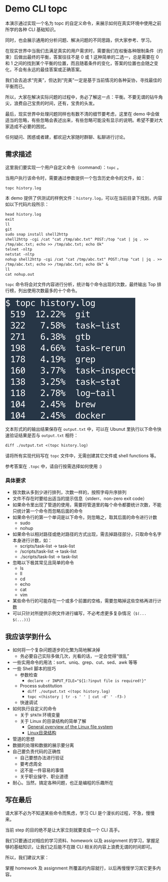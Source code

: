 # Demo CLI topc

本演示通过实现一个名为 topc 的自定义命令，来展示如何在真实环境中使用之前所学的各种 CLI 基础知识。

同时，也会展示通用的分析问题、解决问题的不同思路，供大家参考、学习。

在现实世界中当我们去满足真实的用户需求时，需要我们在权衡各种限制条件（约束）后做出最终的平衡，答案往往不是 0 或 1 这种简单的二选一，总是需要在 0 和 1 之间的找到某个平衡的位置，而且随着条件的变化，答案的位置也会随之变化，不会有永远的最佳答案或正确答案。

我们会去追求“完美”，但达到“完美”一定是基于当前情况的各种妥协，寻找最佳的平衡而已。

所以，大家在解决实际问题的过程中，务必了解这一点：平衡。不要无谓的钻牛角尖，浪费自己宝贵的时间，还有，宝贵的头发。

最后，现实世界中处理问题同样也有数不清的细节要考虑，这里在 demo 中会做适当的忽略，有些忽略会表述出来，有些忽略可能没有显示的说明。希望不要对大家造成不必要的困扰。

任何疑问、困惑或者建，都欢迎大家随时群聊、私聊进行讨论。

## 需求描述

这里我们要实现一个用户自定义命令（command）：`topc` 。

当用户执行该命令时，需要通过参数提供一个包含历史命令的文件，如：

```shell
topc history.log
```

本 demo 提供了供测试的样例文件：`history.log`，可以在当前目录下找到，内容如以下代码片段所示：

```shell
head history.log
exit
ll
git
sudo snap install shell2http
shell2http -cgi /cat "cat /tmp/abc.txt" POST:/top "cat | jq . >> /tmp/abc.txt; echo >> /tmp/abc.txt; echo Ok"
telnet -nltp
netstat -nltp
nohup shell2http -cgi /cat "cat /tmp/abc.txt" POST:/top "cat | jq . >> /tmp/abc.txt; echo >> /tmp/abc.txt; echo Ok" &
ll
cat nohup.out
```

`topc` 命令将会对文件内容进行分析，统计每个命令出现的次数，最终输出 Top 排行榜，列出使用次数最多的十个命令。

![image-topc](./images/topc-example.jpg)

文本形式的的输出结果保存在 `output.txt` 中，可以在 Ubunut 里执行以下命令快速验证结果是否与 `output.txt` 相符：

```txt
diff ./output.txt <(topc history.log)
```

请将所有实现代码写在 `topc` 文件中，无需创建其它文件或 shell functions 等。

参考答案在 `.topc` 中，请自行按需选择如何使用 :)

### 具体要求

* 按次数从多到少进行排列，次数一样的，按照字母升序排列
* 文件不存在时要给出适当的提示信息（stderr、non-zero exit code）
* 如果命令里出现了管道的使用，需要将管道里的每个命令都要统计次数，不能只统计第一个命令而忽略后面的命令
* 如果命令行的第一个单词是以下命令，则忽略之，取其后面的命令进行计数
  * sudo
  * nohup
* 如果命令以相对路径或绝对路径的方式出现，需去掉路径部分，只取命令名字本身进行计数，如：
  * scripts/task-list -> task-list
  * /scripts/task-list -> task-list
  * ./scripts/task-list -> task-list
* 忽略以下极其常见且简单的命令
  * ls
  * ll
  * cd
  * echo
  * cat
  * vim
* 某些命令行的可能存在一个或多个前置的空格，需要忽略掉这些空格再进行计数
* 可以只针对所提供示例文件进行编写，不必考虑更多复杂情况（`$(... $(...))`）

## 我应该学到什么

* 如何将一个复杂问题逐步的化繁为简地解决掉
  * 务必要自己实际多做几次，光看的话，一定会觉得“很乱”
* 一些实用命令的用法：sort、uniq、grep、cut、sed、awk 等等
* 一些 Shell 脚本的技巧
  * 参数检查
    * `declare -r INPUT_FILE="${1:?input file is required!}"`
  * Process substitution
    * `diff ./output.txt <(topc history.log)`
    * `topc <(history | tr -s ' ' | cut -d' ' -f3-)`
  * 快速调试
* 如何执行自定义的命令
  * 关于 `$PATH` 环境变量
  * 关于 Linux 的目录结构的简单了解
    * [General overview of the Linux file system](https://tldp.org/LDP/intro-linux/html/sect_03_01.html)
    * [Linux目录结构](http://linux-wiki.cn/wiki/zh-hans/Linux%E7%9B%AE%E5%BD%95%E7%BB%93%E6%9E%84)
* 管道的思想
* 数据的处理和数据的展示要分离
* 自己要负责代码的正确性
  * 自己要想办法进行验证
  * 要考虑周全
  * 这不是一件容易的事情
  * 关乎职业操守、职业道德
* 耐心。当然，搞定各种问题，也正是编程的乐趣所在

## 写在最后

请大家不必为不知道某些命令而焦虑，学习 CLI 是个漫长的过程，不急，慢慢来。

当前 step 的目的绝不是让大家立刻就要变成一个 CLI 高手。

我们只要通过对相应的学习资料、homework 以及 assignment 的学习，掌握足够的基础知识，让我们之后能不在跟 CLI 相关的内容上浪费无谓的时间即可。

所以，我们建议大家：

掌握 homework 及 assignment 所覆盖的内容就行，以后再慢慢学习其它更多内容。


